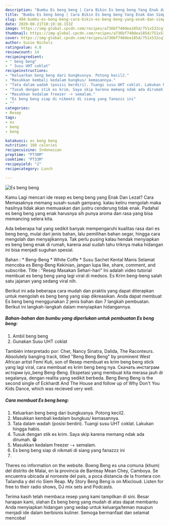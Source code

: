 ```yaml
---
description: "Bumbu Es beng beng | Cara Bikin Es beng beng Yang Enak dan Simpel"
title: "Bumbu Es beng beng | Cara Bikin Es beng beng Yang Enak dan Simpel"
slug: 484-bumbu-es-beng-beng-cara-bikin-es-beng-beng-yang-enak-dan-simpel
date: 2020-08-21T10:19:16.153Z
image: https://img-global.cpcdn.com/recipes/a736bf740dea185d/751x532cq70/es-beng-beng-foto-resep-utama.jpg
thumbnail: https://img-global.cpcdn.com/recipes/a736bf740dea185d/751x532cq70/es-beng-beng-foto-resep-utama.jpg
cover: https://img-global.cpcdn.com/recipes/a736bf740dea185d/751x532cq70/es-beng-beng-foto-resep-utama.jpg
author: Susie Nichols
ratingvalue: 4.8
reviewcount: 14
recipeingredient:
- " beng beng"
- " Susu UHT coklat"
recipeinstructions:
- "Keluarkan beng beng dari bungkusnya. Potong kecil2."
- "Masukkan kembali kedalam bungkus/ kemasannya."
- "Tata dalam wadah (posisi berdiri). Tuangi susu UHT coklat. Lakukan hingga habis."
- "Tusuk dengan stik es krim. Saya skip karena memang ndak ada dirumah. 😁"
- "Masukkan kedalam freezer -+ semalam."
- "Es beng beng siap di nikmati di siang yang fanazzz ini"
- ""
categories:
- Resep
tags:
- es
- beng
- beng

katakunci: es beng beng 
nutrition: 160 calories
recipecuisine: Indonesian
preptime: "PT30M"
cooktime: "PT33M"
recipeyield: "2"
recipecategory: Lunch

---
```



![Es beng beng](https://img-global.cpcdn.com/recipes/a736bf740dea185d/751x532cq70/es-beng-beng-foto-resep-utama.jpg)

Kamu Lagi mencari ide resep es beng beng yang Enak Dan Lezat? Cara Memasaknya memang susah-susah gampang. kalau keliru mengolah maka hasilnya tidak akan memuaskan dan justru cenderung tidak enak. Padahal es beng beng yang enak harusnya sih punya aroma dan rasa yang bisa memancing selera kita.

Ada beberapa hal yang sedikit banyak mempengaruhi kualitas rasa dari es beng beng, mulai dari jenis bahan, lalu pemilihan bahan segar, hingga cara mengolah dan menyajikannya. Tak perlu pusing kalau hendak menyiapkan es beng beng enak di rumah, karena asal sudah tahu triknya maka hidangan ini bisa menjadi suguhan spesial.

Bahan : * Beng-Beng * White Coffe * Susu Sachet Kental Manis Selamat mencoba es Beng-Beng Kekinian, jangan lupa like, share, comment, and subscribe. Title : &#34;Resep Masakan Sehari-hari&#34; Ini adalah video tutorial membuat es beng beng yang lagi viral di medsos. Es Krim beng-beng salah satu jajanan yang sedang viral nih.


Berikut ini ada beberapa cara mudah dan praktis yang dapat diterapkan untuk mengolah es beng beng yang siap dikreasikan. Anda dapat membuat Es beng beng menggunakan 2 jenis bahan dan 7 langkah pembuatan. Berikut ini langkah-langkah dalam menyiapkan hidangannya.

<!--inarticleads1-->

##### Bahan-bahan dan bumbu yang diperlukan untuk pembuatan Es beng beng:

1. Ambil  beng beng
1. Gunakan  Susu UHT coklat


También interpretado por: Cher, Nancy Sinatra, Dalida, The Raconteurs. Absolutely banging track, titled &#34;Beng Beng Beng&#34; by prominent West African artist Femi Kuti, son of Resep membuat es krim beng beng stick yang lagi viral, cara membuat es krim beng beng nya. Скачать инстаграм истории iyo_beng Beng-Beng. Ekspetasi yang membuat kita merasa jauh dr segalanya, dengan realita yang sedikit berbeda. Beng Beng Beng is the second single of Eckhardt And The House and follow up of Why Don&#39;t You Kids Dance, which was recieved very well. 

<!--inarticleads2-->

##### Cara membuat Es beng beng:

1. Keluarkan beng beng dari bungkusnya. Potong kecil2.
1. Masukkan kembali kedalam bungkus/ kemasannya.
1. Tata dalam wadah (posisi berdiri). Tuangi susu UHT coklat. Lakukan hingga habis.
1. Tusuk dengan stik es krim. Saya skip karena memang ndak ada dirumah. 😁
1. Masukkan kedalam freezer -+ semalam.
1. Es beng beng siap di nikmati di siang yang fanazzz ini
1. 


Theres no information on the website. Boeng Beng es una comuna (khum) del distrito de Malai, en la provincia de Banteay Mean Chey, Camboya. Se encuentra ubicada al noroeste del país, a poca distancia de la frontera con Tailandia y del río Siem Reap. My Story Beng Beng is on Mixcloud. Listen for free to their radio shows, DJ mix sets and Podcasts. 

Terima kasih telah membaca resep yang kami tampilkan di sini. Besar harapan kami, olahan Es beng beng yang mudah di atas dapat membantu Anda menyiapkan hidangan yang sedap untuk keluarga/teman maupun menjadi ide dalam berbisnis kuliner. Semoga bermanfaat dan selamat mencoba!
